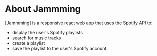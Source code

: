 # About Jammming
[Jammming] is a responsive react web app that uses the Spotify API to:
- display the user's Spotify playlists
- search for music tracks
- create a playlist
- save the playlist to the user's Spotify account.


